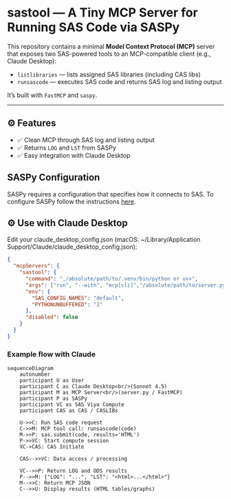 # sastool — A Tiny MCP Server for Running SAS Code via SASPy

This repository contains a minimal **Model Context Protocol (MCP)** server that exposes two SAS-powered tools to an MCP-compatible client (e.g., Claude Desktop):

- `listlibraries` — lists assigned SAS libraries (including CAS libs)
- `runsascode` — executes SAS code and returns SAS log and listing output

It’s built with `FastMCP` and `saspy`.

---
## ⚙️ Features

- ✅ Clean MCP through SAS log and listing output
- ✅ Returns `LOG` and `LST` from SASPy
- ✅ Easy integration with Claude Desktop

## SASPy Configuration
SASPy requires a configuration that specifies how it connects to SAS. To configure SASPy follow the instructions [here](https://sassoftware.github.io/saspy/configuration.html).

## ⚙️ Use with Claude Desktop

Edit your claude_desktop_config.json (macOS: ~/Library/Application Support/Claude/claude_desktop_config.json):
```json
{
  "mcpServers": {
    "sastool": {
      "command": ",/absolute/path/to/.venv/bin/python or uv>",
      "args": ["run", "--with", "mcp[cli]","/absolute/path/to/server.py"],
      "env": {
        "SAS_CONFIG_NAMES": "default",
        "PYTHONUNBUFFERED": "1"
      },
      "disabled": false
    }
  }
}
```
### Example flow with Claude

```mermaid
sequenceDiagram
    autonumber
    participant U as User
    participant C as Claude Desktop<br/>(Sonnet 4.5)
    participant M as MCP Server<br/>(server.py / FastMCP)
    participant P as SASPy
    participant VC as SAS Viya Compute
    participant CAS as CAS / CASLIBs

    U->>C: Run SAS code request
    C->>M: MCP tool call: runsascode(code)
    M->>P: sas.submit(code, results='HTML')
    P->>VC: Start compute session
    VC->CAS: CAS Initiate

    CAS-->>VC: Data access / processing

    VC-->>P: Return LOG and ODS results
    P-->>M: {"LOG": "...", "LST": "<html>...</html>"}
    M-->>C: Return MCP JSON
    C-->>U: Display results (HTML tables/graphs)
```
